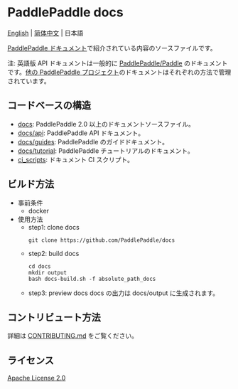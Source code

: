 # PaddlePaddle docs

[English](./README.md) | [简体中文](./README_cn.md) | 日本語


[PaddlePaddle ドキュメント](https://www.paddlepaddle.org.cn/documentation/docs/zh/guides/index_cn.html)で紹介されている内容のソースファイルです。

注: 英語版 API ドキュメントは一般的に [PaddlePaddle/Paddle](https://github.com/PaddlePaddle/Paddle) のドキュメントです。[他の PaddlePaddle プロジェクト](https://www.paddlepaddle.org.cn/overview)のドキュメントはそれぞれの方法で管理されています。

## コードベースの構造

- [docs](docs): PaddlePaddle 2.0 以上のドキュメントソースファイル。
- [docs/api](docs/api): PaddlePaddle API ドキュメント。
- [docs/guides](docs/guides): PaddlePaddle のガイドドキュメント。
- [docs/tutorial](docs/tutorial): PaddlePaddle チュートリアルのドキュメント。
- [ci_scripts](ci_scripts): ドキュメント CI スクリプト。

## ビルド方法

- 事前条件
  - docker
- 使用方法
  - step1: clone docs
    ```
    git clone https://github.com/PaddlePaddle/docs
    ```
  - step2: build docs
    ```
    cd docs
    mkdir output
    bash docs-build.sh -f absolute_path_docs
    ```
  - step3: preview docs
  docs の出力は docs/output に生成されます。

## コントリビュート方法

詳細は [CONTRIBUTING.md](./CONTRIBUTING.md) をご覧ください。

## ライセンス



[Apache License 2.0](LICENSE)
